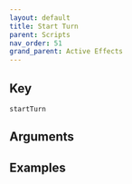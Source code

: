```yaml
---
layout: default
title: Start Turn
parent: Scripts
nav_order: 51
grand_parent: Active Effects
---
```

## Key

`startTurn`

## Arguments 

## Examples

